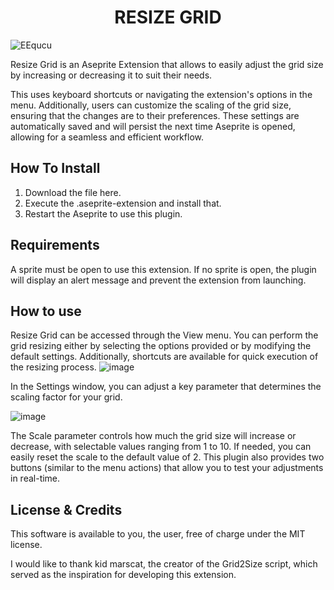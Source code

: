 <h1 align ="center">RESIZE GRID</h1>

![EEqucu](https://github.com/user-attachments/assets/cbe6b256-41c7-4b2f-9946-1efbc2a32d18)

Resize Grid is an Aseprite Extension that allows to easily adjust the grid size by increasing or decreasing it to suit their needs.

This uses keyboard shortcuts or navigating the extension's options in the menu. Additionally, users can customize the scaling of the grid size, ensuring that the changes are to their preferences.
These settings are automatically saved and will persist the next time Aseprite is opened, allowing for a seamless and efficient workflow.

<h2>How To Install</h2>

1. Download the file here.
2. Execute the .aseprite-extension and install that.
3. Restart the Aseprite to use this plugin.

<h2>Requirements</h2>

A sprite must be open to use this extension. If no sprite is open, the plugin will display an alert message and prevent the extension from launching.

<h2>How to use</h2>

Resize Grid can be accessed through the View menu. You can perform the grid resizing either by selecting the options provided or by modifying the default settings. Additionally, shortcuts are available for quick execution of the resizing process.
![image](https://github.com/user-attachments/assets/ff2168ee-1045-466a-836b-d09bd3ce46fa)
<p align=center></p>
In the Settings window, you can adjust a key parameter that determines the scaling factor for your grid.

![image](https://github.com/user-attachments/assets/e8df1e86-439a-4f50-9153-6066f8ba77e5)
<p></p>
The Scale parameter controls how much the grid size will increase or decrease, with selectable values ranging from 1 to 10. If needed, you can easily reset the scale to the default value of 2.
This plugin also provides two buttons (similar to the menu actions) that allow you to test your adjustments in real-time.

<h2>License & Credits</h2>
This software is available to you, the user, free of charge under the MIT license.

I would like to thank kid marscat, the creator of the Grid2Size script, which served as the inspiration for developing this extension.
